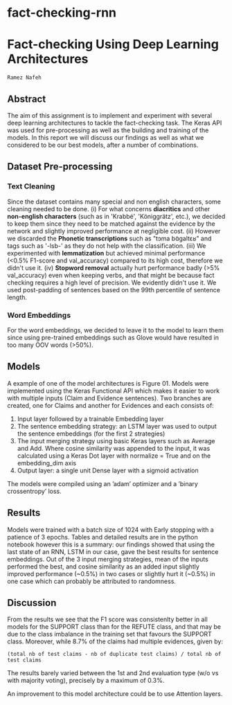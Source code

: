 # fact-checking-rnn



# Fact-checking Using Deep Learning Architectures

```
Ramez Nafeh
```



## Abstract

The aim of this assignment is to implement and experiment with several deep learning architectures to
tackle the fact-checking task. The Keras API was used for pre-processing as well as the building and training
of the models. In this report we will discuss our findings as well as what we considered to be our best
models, after a number of combinations.

## Dataset Pre-processing

### Text Cleaning

Since the dataset contains many special and non english characters, some cleaning needed to be done.
(i) For what concerns **diacritics** and other **non-english characters** (such as in 'Krabbé', 'Königgrätz', etc.),
we decided to keep them since they need to be matched against the evidence by the network and slightly
improved performance at negligible cost. (ii) However we discarded the **Phonetic transcriptions** such as
"tɔma bɑ̃ɡaltɛʁ" and tags such as '-lsb-' as they do not help with the classification. (iii) We experimented
with **lemmatization** but achieved minimal performance (<0.5% F1-score and val_accuracy) compared to
its high cost, therefore we didn't use it. (iv) **Stopword removal** actually hurt performance badly (>5\%
val\_accuracy) even when keeping verbs, and that might be because fact checking requires a high level of
precision. We evidently didn't use it. We used post-padding of sentences based on the 99th percentile of
sentence length.

### Word Embeddings

For the word embeddings, we decided to leave it to the model to learn them since using pre-trained
embeddings such as Glove would have resulted in too many OOV words (>50\%).

## Models

A example of one of the model architectures is Figure 01. Models were implemented using the Keras
Functional API which makes it easier to work with multiple inputs (Claim and Evidence sentences). Two
branches are created, one for Claims and another for Evidences and each consists of:

1. Input layer followed by a trainable Embedding layer
2. The sentence embedding strategy: an LSTM layer was used to output the sentence
embeddings (for the first 2 strategies)
3. The input merging strategy using basic Keras layers such as Average and Add. Where cosine
similarity was appended to the input, it was calculated using a Keras Dot layer with normalize =
True and on the embedding_dim axis
4. Output layer: a single unit Dense layer with a sigmoid activation


The models were compiled using an ’adam’ optimizer and a ’binary crossentropy’ loss.

## Results

Models were trained with a batch size of 1024 with Early stopping with a patience of 3 epochs. Tables and
detailed results are in the python notebook however this is a summary: our findings showed that using
the last state of an RNN, LSTM in our case, gave the best results for sentence embeddings. Out of the 3
input merging strategies, mean of the inputs performed the best, and cosine similarity as an added input
slightly improved performance (~0.5%) in two cases or slightly hurt it (~0.5%) in one case which can
probably be attributed to randomness.

## Discussion

From the results we see that the F1 score was consistenlty better in all models for the
SUPPORT class than for the REFUTE class, and that may be due to the class imbalance in
the training set that favours the SUPPORT class. Moreover, while 8.7% of the claims had
multiple evidences, given by:

```
(total nb of test claims - nb of duplicate test claims) / total nb of test claims
```
The results barely varied between the 1st and 2nd evaluation type (w/o vs with majority voting),
precisely by a maximum of 0.3%.

An improvement to this model architecture could be to use Attention layers.


